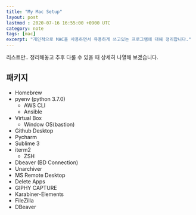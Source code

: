 ```yaml
---
title: "My Mac Setup"
layout: post
lastmod : 2020-07-16 16:55:00 +0900 UTC
category: note
tags: [mac]
excerpt: "개인적으로 MAC을 사용하면서 유용하게 쓰고있는 프로그램에 대해 정리합니다."
---
```


리스트만.. 정리해놓고 추후 다룰 수 있을 때 상세히 나열해 보겠습니다.

## 패키지
- Homebrew
- pyenv (python 3.7.0)
  * AWS CLI
  * Ansible
- Virtual Box
  * Window OS(bastion)
- Github Desktop
- Pycharm
- Sublime 3
- iterm2
  * ZSH
- Dbeaver (BD Connection)
- Unarchiver
- MS Remote Desktop
- Delete Apps
- GIPHY CAPTURE
- Karabiner-Elements
- FileZilla
- DBeaver
